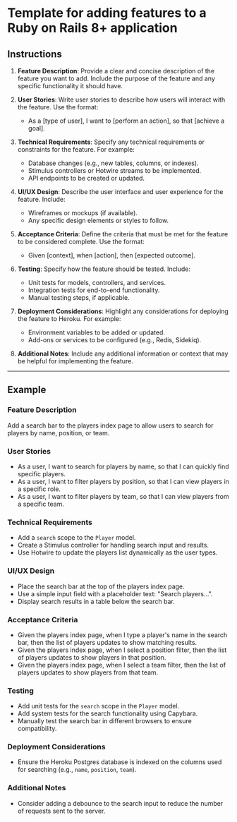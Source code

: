 # Template for adding features to a Ruby on Rails 8+ application

## Instructions

1. **Feature Description**: Provide a clear and concise description of the feature you want to add. Include the purpose of the feature and any specific functionality it should have.

2. **User Stories**: Write user stories to describe how users will interact with the feature. Use the format:
   - As a [type of user], I want to [perform an action], so that [achieve a goal].

3. **Technical Requirements**: Specify any technical requirements or constraints for the feature. For example:
   - Database changes (e.g., new tables, columns, or indexes).
   - Stimulus controllers or Hotwire streams to be implemented.
   - API endpoints to be created or updated.

4. **UI/UX Design**: Describe the user interface and user experience for the feature. Include:
   - Wireframes or mockups (if available).
   - Any specific design elements or styles to follow.

5. **Acceptance Criteria**: Define the criteria that must be met for the feature to be considered complete. Use the format:
   - Given [context], when [action], then [expected outcome].

6. **Testing**: Specify how the feature should be tested. Include:
   - Unit tests for models, controllers, and services.
   - Integration tests for end-to-end functionality.
   - Manual testing steps, if applicable.

7. **Deployment Considerations**: Highlight any considerations for deploying the feature to Heroku. For example:
   - Environment variables to be added or updated.
   - Add-ons or services to be configured (e.g., Redis, Sidekiq).

8. **Additional Notes**: Include any additional information or context that may be helpful for implementing the feature.

---

## Example

### Feature Description
Add a search bar to the players index page to allow users to search for players by name, position, or team.

### User Stories
- As a user, I want to search for players by name, so that I can quickly find specific players.
- As a user, I want to filter players by position, so that I can view players in a specific role.
- As a user, I want to filter players by team, so that I can view players from a specific team.

### Technical Requirements
- Add a `search` scope to the `Player` model.
- Create a Stimulus controller for handling search input and results.
- Use Hotwire to update the players list dynamically as the user types.

### UI/UX Design
- Place the search bar at the top of the players index page.
- Use a simple input field with a placeholder text: "Search players...".
- Display search results in a table below the search bar.

### Acceptance Criteria
- Given the players index page, when I type a player's name in the search bar, then the list of players updates to show matching results.
- Given the players index page, when I select a position filter, then the list of players updates to show players in that position.
- Given the players index page, when I select a team filter, then the list of players updates to show players from that team.

### Testing
- Add unit tests for the `search` scope in the `Player` model.
- Add system tests for the search functionality using Capybara.
- Manually test the search bar in different browsers to ensure compatibility.

### Deployment Considerations
- Ensure the Heroku Postgres database is indexed on the columns used for searching (e.g., `name`, `position`, `team`).

### Additional Notes
- Consider adding a debounce to the search input to reduce the number of requests sent to the server.
